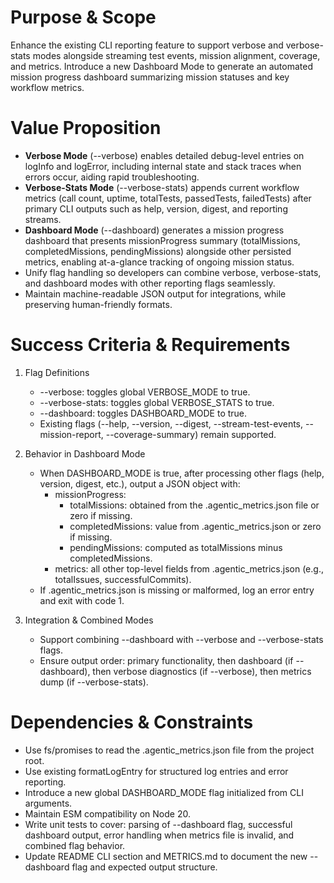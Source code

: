 # Purpose & Scope

Enhance the existing CLI reporting feature to support verbose and verbose-stats modes alongside streaming test events, mission alignment, coverage, and metrics. Introduce a new Dashboard Mode to generate an automated mission progress dashboard summarizing mission statuses and key workflow metrics.

# Value Proposition

- **Verbose Mode** (--verbose) enables detailed debug-level entries on logInfo and logError, including internal state and stack traces when errors occur, aiding rapid troubleshooting.
- **Verbose-Stats Mode** (--verbose-stats) appends current workflow metrics (call count, uptime, totalTests, passedTests, failedTests) after primary CLI outputs such as help, version, digest, and reporting streams.
- **Dashboard Mode** (--dashboard) generates a mission progress dashboard that presents missionProgress summary (totalMissions, completedMissions, pendingMissions) alongside other persisted metrics, enabling at-a-glance tracking of ongoing mission status.
- Unify flag handling so developers can combine verbose, verbose-stats, and dashboard modes with other reporting flags seamlessly.
- Maintain machine-readable JSON output for integrations, while preserving human-friendly formats.

# Success Criteria & Requirements

1. Flag Definitions
   - --verbose: toggles global VERBOSE_MODE to true.
   - --verbose-stats: toggles global VERBOSE_STATS to true.
   - --dashboard: toggles DASHBOARD_MODE to true.
   - Existing flags (--help, --version, --digest, --stream-test-events, --mission-report, --coverage-summary) remain supported.

2. Behavior in Dashboard Mode
   - When DASHBOARD_MODE is true, after processing other flags (help, version, digest, etc.), output a JSON object with:
     - missionProgress:
       - totalMissions: obtained from the .agentic_metrics.json file or zero if missing.
       - completedMissions: value from .agentic_metrics.json or zero if missing.
       - pendingMissions: computed as totalMissions minus completedMissions.
     - metrics: all other top-level fields from .agentic_metrics.json (e.g., totalIssues, successfulCommits).
   - If .agentic_metrics.json is missing or malformed, log an error entry and exit with code 1.

3. Integration & Combined Modes
   - Support combining --dashboard with --verbose and --verbose-stats flags.
   - Ensure output order: primary functionality, then dashboard (if --dashboard), then verbose diagnostics (if --verbose), then metrics dump (if --verbose-stats).

# Dependencies & Constraints

- Use fs/promises to read the .agentic_metrics.json file from the project root.
- Use existing formatLogEntry for structured log entries and error reporting.
- Introduce a new global DASHBOARD_MODE flag initialized from CLI arguments.
- Maintain ESM compatibility on Node 20.
- Write unit tests to cover: parsing of --dashboard flag, successful dashboard output, error handling when metrics file is invalid, and combined flag behavior.
- Update README CLI section and METRICS.md to document the new --dashboard flag and expected output structure.
